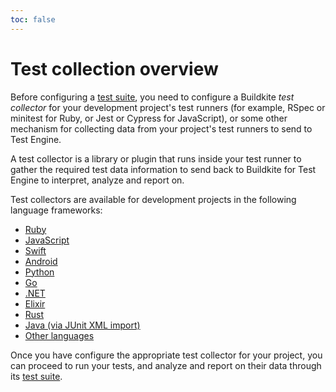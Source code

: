 ```yaml
---
toc: false
---
```


# Test collection overview

Before configuring a [test suite](/docs/test-engine/test-suites), you need to configure a Buildkite _test collector_ for your development project's test runners (for example, RSpec or minitest for Ruby, or Jest or Cypress for JavaScript), or some other mechanism for collecting data from your project's test runners to send to Test Engine.

A test collector is a library or plugin that runs inside your test runner to gather the required test data information to send back to Buildkite for Test Engine to interpret, analyze and report on.

Test collectors are available for development projects in the following language frameworks:

- [Ruby](/docs/test-engine/ruby-collectors)
- [JavaScript](/docs/test-engine/javascript-collectors)
- [Swift](/docs/test-engine/swift-collectors)
- [Android](/docs/test-engine/android-collectors)
- [Python](/docs/test-engine/python-collectors)
- [Go](/docs/test-engine/golang-collectors)
- [.NET](/docs/test-engine/dotnet-collectors)
- [Elixir](/docs/test-engine/elixir-collectors)
- [Rust](/docs/test-engine/rust-collectors)
- [Java (via JUnit XML import)](/docs/test-engine/importing-junit-xml)
- [Other languages](/docs/test-engine/other-collectors)

Once you have configure the appropriate test collector for your project, you can proceed to run your tests, and analyze and report on their data through its [test suite](/docs/test-engine/test-suites).
